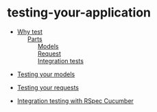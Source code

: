 # testing-your-application

 <ul class='toc'><li><a href='/it/testing-your-application/why'>Why test</a><ul style='list-style: none;'><li><a href='/it/testing-your-application/why#parts'>Parts</a><ul style='list-style: none;'><li><a href='/it/testing-your-application/why#models'>Models</a></li><li><a href='/it/testing-your-application/why#request'>Request</a></li><li><a href='/it/testing-your-application/why#integration_tests'>Integration tests</a></li></ul></li></ul></li></ul>

<ul class='toc'><li><a href='/it/testing-your-application/models'>Testing your models</a></li></ul>

<ul class='toc'><li><a href='/it/testing-your-application/requests'>Testing your requests</a></li></ul>

<ul class='toc'><li><a href='/it/testing-your-application/cucumber'>Integration testing with RSpec Cucumber</a></li></ul> 